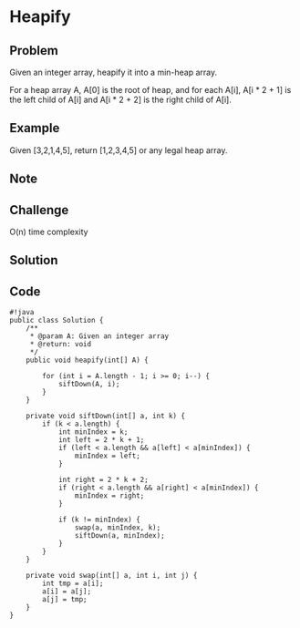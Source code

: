 Heapify
===


Problem
-------

Given an integer array, heapify it into a min-heap array.

For a heap array A, A[0] is the root of heap, and for each A[i], A[i * 2 + 1] is the left child of A[i] and A[i * 2 + 2] is the right child of A[i].

Example
-------

Given [3,2,1,4,5], return [1,2,3,4,5] or any legal heap array.

Note
---------

Challenge
---------

O(n) time complexity

Solution
--------

Code
----

    #!java
    public class Solution {
        /**
         * @param A: Given an integer array
         * @return: void
         */
        public void heapify(int[] A) {
            
            for (int i = A.length - 1; i >= 0; i--) {
                siftDown(A, i);
            }
        }
        
        private void siftDown(int[] a, int k) {
            if (k < a.length) {
                int minIndex = k;
                int left = 2 * k + 1;
                if (left < a.length && a[left] < a[minIndex]) {
                    minIndex = left;
                }
                
                int right = 2 * k + 2;
                if (right < a.length && a[right] < a[minIndex]) {
                    minIndex = right;
                }
                
                if (k != minIndex) {
                    swap(a, minIndex, k);
                    siftDown(a, minIndex);
                }
            }
        }
        
        private void swap(int[] a, int i, int j) {
            int tmp = a[i];
            a[i] = a[j];
            a[j] = tmp;
        }
    }
